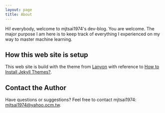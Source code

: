 ```yaml
---
layout: page
title: About
---
```


<p class="message">
  Hi! everybody, welcome to mjtsai1974&#39;s dev-blog.  You are welcome.  The major purpose I am here is to keep track of everything I experienced on my way to master machine learning.
</p>


## How this web site is setup

This web site is build with the theme from [Lanyon](https://github.com/poole/lanyon) with reference to [How to Install Jekyll Themes?](https://www.youtube.com/watch?v=bty7LHm14CA ). 

## Contact the Author
Have questions or suggestions? Feel free to contact mjtsai1974: <mjtsai1974@yahoo.ocm.tw>.